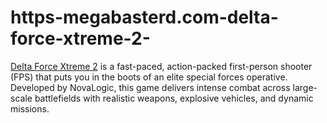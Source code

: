 # https-megabasterd.com-delta-force-xtreme-2-
[Delta Force Xtreme 2](https://megabasterd.com/delta-force-xtreme-2/) is a fast-paced, action-packed first-person shooter (FPS) that puts you in the boots of an elite special forces operative. Developed by NovaLogic, this game delivers intense combat across large-scale battlefields with realistic weapons, explosive vehicles, and dynamic missions.
